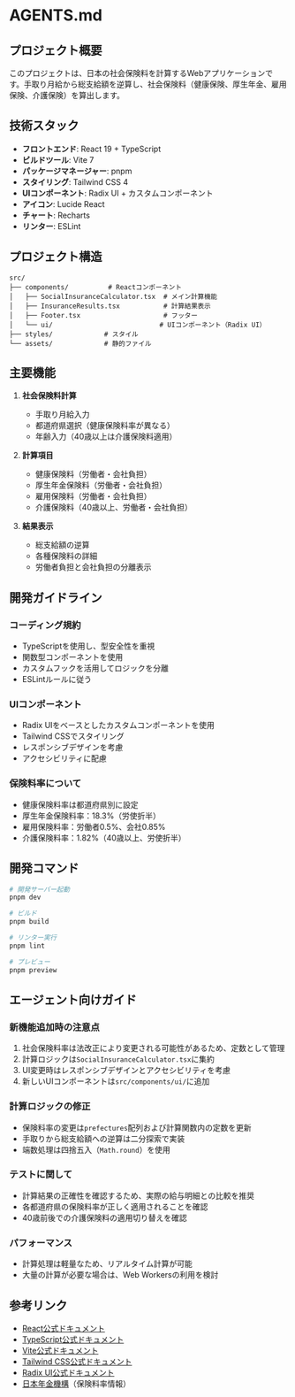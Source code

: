 # AGENTS.md

## プロジェクト概要

このプロジェクトは、日本の社会保険料を計算するWebアプリケーションです。手取り月給から総支給額を逆算し、社会保険料（健康保険、厚生年金、雇用保険、介護保険）を算出します。

## 技術スタック

- **フロントエンド**: React 19 + TypeScript
- **ビルドツール**: Vite 7
- **パッケージマネージャー**: pnpm
- **スタイリング**: Tailwind CSS 4
- **UIコンポーネント**: Radix UI + カスタムコンポーネント
- **アイコン**: Lucide React
- **チャート**: Recharts
- **リンター**: ESLint

## プロジェクト構造

```
src/
├── components/          # Reactコンポーネント
│   ├── SocialInsuranceCalculator.tsx  # メイン計算機能
│   ├── InsuranceResults.tsx           # 計算結果表示
│   ├── Footer.tsx                     # フッター
│   └── ui/                           # UIコンポーネント（Radix UI）
├── styles/             # スタイル
└── assets/             # 静的ファイル
```

## 主要機能

1. **社会保険料計算**
   - 手取り月給入力
   - 都道府県選択（健康保険料率が異なる）
   - 年齢入力（40歳以上は介護保険料適用）

2. **計算項目**
   - 健康保険料（労働者・会社負担）
   - 厚生年金保険料（労働者・会社負担）
   - 雇用保険料（労働者・会社負担）
   - 介護保険料（40歳以上、労働者・会社負担）

3. **結果表示**
   - 総支給額の逆算
   - 各種保険料の詳細
   - 労働者負担と会社負担の分離表示

## 開発ガイドライン

### コーディング規約
- TypeScriptを使用し、型安全性を重視
- 関数型コンポーネントを使用
- カスタムフックを活用してロジックを分離
- ESLintルールに従う

### UIコンポーネント
- Radix UIをベースとしたカスタムコンポーネントを使用
- Tailwind CSSでスタイリング
- レスポンシブデザインを考慮
- アクセシビリティに配慮

### 保険料率について
- 健康保険料率は都道府県別に設定
- 厚生年金保険料率：18.3%（労使折半）
- 雇用保険料率：労働者0.5%、会社0.85%
- 介護保険料率：1.82%（40歳以上、労使折半）

## 開発コマンド

```bash
# 開発サーバー起動
pnpm dev

# ビルド
pnpm build

# リンター実行
pnpm lint

# プレビュー
pnpm preview
```

## エージェント向けガイド

### 新機能追加時の注意点
1. 社会保険料率は法改正により変更される可能性があるため、定数として管理
2. 計算ロジックは`SocialInsuranceCalculator.tsx`に集約
3. UI変更時はレスポンシブデザインとアクセシビリティを考慮
4. 新しいUIコンポーネントは`src/components/ui/`に追加

### 計算ロジックの修正
- 保険料率の変更は`prefectures`配列および計算関数内の定数を更新
- 手取りから総支給額への逆算は二分探索で実装
- 端数処理は四捨五入（`Math.round`）を使用

### テストに関して
- 計算結果の正確性を確認するため、実際の給与明細との比較を推奨
- 各都道府県の保険料率が正しく適用されることを確認
- 40歳前後での介護保険料の適用切り替えを確認

### パフォーマンス
- 計算処理は軽量なため、リアルタイム計算が可能
- 大量の計算が必要な場合は、Web Workersの利用を検討

## 参考リンク

- [React公式ドキュメント](https://react.dev/)
- [TypeScript公式ドキュメント](https://www.typescriptlang.org/)
- [Vite公式ドキュメント](https://vitejs.dev/)
- [Tailwind CSS公式ドキュメント](https://tailwindcss.com/)
- [Radix UI公式ドキュメント](https://www.radix-ui.com/)
- [日本年金機構](https://www.nenkin.go.jp/)（保険料率情報）
